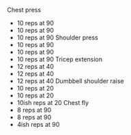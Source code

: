 Chest press
- 10 reps at 90
- 10 reps at 90
- 10 reps at 90
Shoulder press
- 10 reps at 90
- 10 reps at 90
- 10 reps at 90
Tricep extension
- 12 reps at 40
- 12 reps at 40
- 12 reps at 40
Dumbbell shoulder raise
- 10 reps at 20
- 10 reps at 20
- 10ish reps at 20
Chest fly
- 8 reps at 90
- 8 reps at 90
- 4ish reps at 90